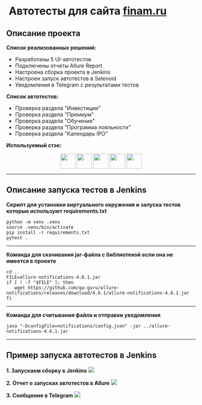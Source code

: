 #  Автотесты для сайта [finam.ru](https://www.finam.ru)

## Описание проекта

**Список реализованных решений:**
- Разработаны 5 UI-автотестов  
- Подключены отчеты Allure Report  
- Настроена сборка проекта в Jenkins  
- Настроен запуск автотестов в Selenoid
- Уведомления в Telegram с результатами тестов

**Список автотестов:**
- Проверка раздела "Инвестиции"
- Проверка раздела "Премиум"     
- Проверка раздела "Обучение"  
- Проверка раздела "Программа лояльности"   
- Проверка раздела "Календарь IPO"   

**Используемый стэк:**  
<p align="center">
<img align="center" src="https://cdn.jsdelivr.net/gh/devicons/devicon@latest/icons/python/python-original-wordmark.svg" height="40" width="40" />
<img align="center" src="https://cdn.jsdelivr.net/gh/devicons/devicon@latest/icons/pycharm/pycharm-original.svg" height="40" width="40" />
<img align="center" src="https://cdn.jsdelivr.net/gh/devicons/devicon@latest/icons/jenkins/jenkins-original.svg" height="40" width="40" />
<img align="center" src="https://cdn.jsdelivr.net/gh/devicons/devicon@latest/icons/pytest/pytest-original.svg" height="40" width="40" />
<img align="center" src="https://cdn.jsdelivr.net/gh/devicons/devicon@latest/icons/git/git-original-wordmark.svg" height="40" width="40" />

---
## Описание запуска тестов в Jenkins  

**Cкрипт для установки виртуального окружения и запуска тестов которые используют requirements.txt**  
```
python -m venv .venv
source .venv/bin/activate
pip install -r requirements.txt
pytest .
```
---
**Команда для скачивания jar-файла с библиотекой если она не имеется в проекте**
```
cd ..
FILE=allure-notifications-4.6.1.jar
if [ ! -f "$FILE" ]; then
   wget https://github.com/qa-guru/allure-notifications/releases/download/4.6.1/allure-notifications-4.6.1.jar
fi
```
---
**Команда для считывания файла и отправки уведомления**
```
java "-DconfigFile=notifications/config.json" -jar ../allure-notifications-4.6.1.jar
```
---

## Пример запуска автотестов в Jenkins  

**1. Запускаем сборку в Jenkins**
![](https://github.com/Ivan-Ne/finam/assets/74492605/6eba82c9-5925-4044-a164-4ea70772b2f7)

**2. Отчет о запусках автотестов в Allure**
![](https://github.com/Ivan-Ne/finam/assets/74492605/884c60f5-a736-4b4d-8104-62e59de33872)  

**3. Сообщение в Telegram** 
![](https://github.com/Ivan-Ne/finam/assets/74492605/c5ea9d2f-e258-45dc-96e7-4dadc5277955)  
